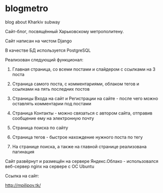 # blogmetro
blog about Kharkiv subway

Сайт-блог, посвящённый Харьковскому метрополитену.

Сайт написан на чистом Django

В качестве БД используется PostgreSQL

Реализован следующий функционал:

1) Главная страница, со всеми постами и слайдером с ссылками на 3 поста

2) Страница самого поста, с комментариями, облаком тегов и ссылками на пять последних постов

3) Страницы Входа на сайт и Регистрации на сайте - после чего можно оставлять комментарии под постами

4) Страница Контакты - можно связаться с автором сайта, отправив сообщение ему на электронную почту

5) Страница поиска по сайту

6) Страница тегов - быстрое нахождение нужного поста по тегу

7) На странице поиска, а также на главной странице реализована пагинация

Сайт развёрнут и размещён на сервере Яндекс.Облако - использовался веб-сервер nginx на сервере с ОС Ubuntu

Ссылка на сайт:

http://mpilipov.tk/
